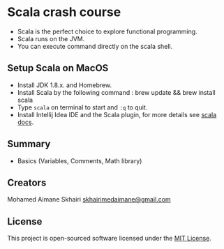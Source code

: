 # Scala crash course

- Scala is the perfect choice to explore functional programming.
- Scala runs on the JVM.
- You can execute command directly on the scala shell.

## Setup Scala on MacOS

- Install JDK 1.8.x. and Homebrew.
- Install Scala by the following command :
    brew update && brew install scala
- Type ```scala``` on terminal to start and ```:q``` to quit.
- Install Intellij Idea IDE and the Scala plugin,
 for more details see 
 [scala docs](https://docs.scala-lang.org/getting-started-intellij-track/getting-started-with-scala-in-intellij.html).

## Summary

- Basics (Variables, Comments, Math library)

## Creators

  Mohamed Aimane Skhairi
  skhairimedaimane@gmail.com

## License

This project is open-sourced software licensed under the [MIT License](https://opensource.org/licenses/MIT).
